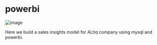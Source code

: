 # powerbi
![image](https://user-images.githubusercontent.com/85999560/193092889-f20708a4-aa7b-4645-9708-45dcfe4f3f30.png)

   
Here we build a sales insights model for ALtiq company using mysql and powerbi.

